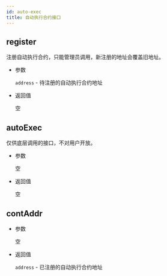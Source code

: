 ```yaml
---
id: auto-exec
title: 自动执行合约接口
---
```


## register

注册自动执行合约，只能管理员调用，新注册的地址会覆盖旧地址。

* 参数
    
    `address` - 待注册的自动执行合约地址

* 返回值
    
    空

## autoExec

仅供底层调用的接口，不对用户开放。

* 参数
    
    空

* 返回值
    
    空

## contAddr

* 参数
    
    空

* 返回值
    
    `address` - 已注册的自动执行合约地址